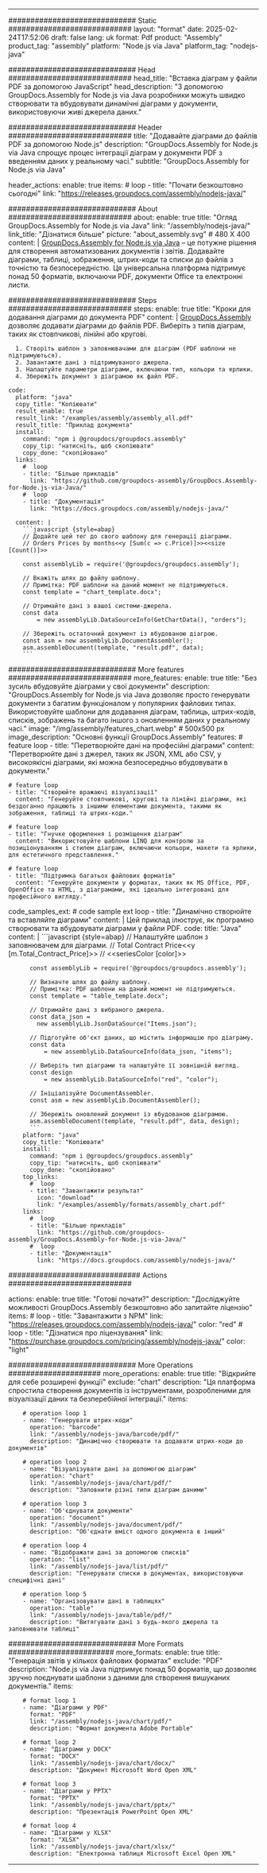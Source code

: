 



---
############################# Static ############################
layout: "format"
date:  2025-02-24T17:52:06
draft: false
lang: uk
format: Pdf
product: "Assembly"
product_tag: "assembly"
platform: "Node.js via Java"
platform_tag: "nodejs-java"

############################# Head ############################
head_title: "Вставка діаграм у файли PDF за допомогою JavaScript"
head_description: "З допомогою GroupDocs.Assembly for Node.js via Java розробники можуть швидко створювати та вбудовувати динамічні діаграми у документи, використовуючи живі джерела даних."

############################# Header ############################
title: "Додавайте діаграми до файлів PDF за допомогою Node.js" 
description: "GroupDocs.Assembly for Node.js via Java спрощує процес інтеграції діаграм у документи PDF з введенням даних у реальному часі."
subtitle: "GroupDocs.Assembly for Node.js via Java" 

header_actions:
  enable: true
  items:
    #  loop
    - title: "Почати безкоштовно сьогодні"
      link: "https://releases.groupdocs.com/assembly/nodejs-java/"
      
############################# About ############################
about:
    enable: true
    title: "Огляд GroupDocs.Assembly for Node.js via Java"
    link: "/assembly/nodejs-java/"
    link_title: "Дізнатися більше"
    picture: "about_assembly.svg" # 480 X 400
    content: |
       [GroupDocs.Assembly for Node.js via Java](/assembly/nodejs-java/) – це потужне рішення для створення автоматизованих документів і звітів. Додавайте діаграми, таблиці, зображення, штрих-коди та списки до файлів з точністю та безпосередністю. Ця універсальна платформа підтримує понад 50 форматів, включаючи PDF, документи Office та електронні листи.

############################# Steps ############################
steps:
    enable: true
    title: "Кроки для додавання діаграми до документа PDF"
    content: |
      [GroupDocs.Assembly](/assembly/nodejs-java/) дозволяє додавати діаграми до файлів PDF. Виберіть з типів діаграм, таких як стовпчикові, лінійні або кругові.
      
      1. Створіть шаблон з заповнювачами для діаграм (PDF шаблони не підтримуються).
      2. Завантажте дані з підтримуваного джерела.
      3. Налаштуйте параметри діаграми, включаючи тип, кольори та ярлики.
      4. Збережіть документ з діаграмою як файл PDF.
   
    code:
      platform: "java"
      copy_title: "Копіювати"
      result_enable: true
      result_link: "/examples/assembly/assembly_all.pdf"
      result_title: "Приклад документа"
      install:
        command: "npm i @groupdocs/groupdocs.assembly"
        copy_tip: "натисніть, щоб скопіювати"
        copy_done: "скопійовано"
      links:
        #  loop
        - title: "Більше прикладів"
          link: "https://github.com/groupdocs-assembly/GroupDocs.Assembly-for-Node.js-via-Java/"
        #  loop
        - title: "Документація"
          link: "https://docs.groupdocs.com/assembly/nodejs-java/"
          
      content: |
        ```javascript {style=abap}
        // Додайте цей тег до свого шаблону для генерації діаграми.
        // Orders Prices by months<<y [Sum(c => c.Price)]>><<size [Count()]>>
    
        const assemblyLib = require('@groupdocs/groupdocs.assembly');

        // Вкажіть шлях до файлу шаблону.
        // Примітка: PDF шаблони на даний момент не підтримуються.
        const template = "chart_template.docx";

        // Отримайте дані з вашої системи-джерела.
        const data 
            = new assemblyLib.DataSourceInfo(GetChartData(), "orders");

        // Збережіть остаточний документ із вбудованою діагрою.
        const asm = new assemblyLib.DocumentAssembler();
        asm.assembleDocument(template, "result.pdf", data);
        ```           

############################# More features ############################
more_features:
  enable: true
  title: "Без зусиль вбудовуйте діаграми у свої документи"
  description: "GroupDocs.Assembly for Node.js via Java дозволяє просто генерувати документи з багатим функціоналом у популярних файлових типах. Використовуйте шаблони для додавання діаграм, таблиць, штрих-кодів, списків, зображень та багато іншого з оновленням даних у реальному часі."
  image: "/img/assembly/features_chart.webp" # 500x500 px
  image_description: "Основні функції GroupDocs.Assembly"
  features:
    # feature loop
    - title: "Перетворюйте дані на професійні діаграми"
      content: "Перетворюйте дані з джерел, таких як JSON, XML або CSV, у високоякісні діаграми, які можна безпосередньо вбудовувати в документи."

    # feature loop
    - title: "Створюйте вражаючі візуалізації"
      content: "Генеруйте стовпчикові, кругові та лінійні діаграми, які бездоганно працюють з іншими елементами документа, такими як зображення, таблиці та штрих-коди."

    # feature loop
    - title: "Гнучке оформлення і розміщення діаграм"
      content: "Використовуйте шаблони LINQ для контролю за позиціонуванням і стилем діаграм, включаючи кольори, макети та ярлики, для естетичного представлення."

    # feature loop
    - title: "Підтримка багатьох файлових форматів"
      content: "Генеруйте документи у форматах, таких як MS Office, PDF, OpenOffice та HTML, з діаграмами, які ідеально інтегровані для професійного вигляду."
      
  code_samples_ext:
    # code sample ext loop
    - title: "Динамічно створюйте та вставляйте діаграми"
      content: |
        Цей приклад ілюструє, як програмно створювати та вбудовувати діаграми у файли PDF.
      code:
        title: "Java"
        content: |
          ```javascript {style=abap}
          // Налаштуйте шаблон з заповнювачем для діаграми.
          // Total Contract Price<<y [m.Total_Contract_Price]>>
          // <<seriesColor [color]>>
          
          const assemblyLib = require('@groupdocs/groupdocs.assembly');

          // Визначте шлях до файлу шаблону.
          // Примітка: PDF шаблони на даний момент не підтримуються.
          const template = "table_template.docx";

          // Отримайте дані з вибраного джерела.
          const data_json = 
            new assemblyLib.JsonDataSource("Items.json");

          // Підготуйте об'єкт даних, що містить інформацію про діаграму.
          const data 
              = new assemblyLib.DataSourceInfo(data_json, "items");

          // Виберіть тип діаграми та налаштуйте її зовнішній вигляд.
          const design 
              = new assemblyLib.DataSourceInfo("red", "color");

          // Ініціалізуйте DocumentAssembler.
          const asm = new assemblyLib.DocumentAssembler();

          // Збережіть оновлений документ із вбудованою діаграмою.
          asm.assembleDocument(template, "result.pdf", data, design);
          ```
        platform: "java"
        copy_title: "Копіювати"
        install:
          command: "npm i @groupdocs/groupdocs.assembly"
          copy_tip: "натисніть, щоб скопіювати"
          copy_done: "скопійовано"
        top_links:
          #  loop
          - title: "Завантажити результат"
            icon: "download"
            link: "/examples/assembly/formats/assembly_chart.pdf"
        links:
          #  loop
          - title: "Більше прикладів"
            link: "https://github.com/groupdocs-assembly/GroupDocs.Assembly-for-Node.js-via-Java/"
          #  loop
          - title: "Документація"
            link: "https://docs.groupdocs.com/assembly/nodejs-java/"
            

            


############################## Actions ############################

actions:
  enable: true
  title: "Готові почати?"
  description: "Досліджуйте можливості GroupDocs.Assembly безкоштовно або запитайте ліцензію"
  items:
    #  loop
    - title: "Завантажити з NPM"
      link: "https://releases.groupdocs.com/assembly/nodejs-java/"
      color: "red"
        #  loop
    - title: "Дізнатися про ліцензування"
      link: "https://purchase.groupdocs.com/pricing/assembly/nodejs-java/"
      color: "light"


############################# More Operations #####################
more_operations:
    enable: true
    title: "Відкрийте для себе розширені функції"
    exclude: "chart"
    description: "Ця платформа спростила створення документів із інструментами, розробленими для візуалізації даних та безперебійної інтеграції."
    items: 
          
        # operation loop 1
        - name: "Генерувати штрих-коди"
          operation: "barcode"
          link: "/assembly/nodejs-java/barcode/pdf/"
          description: "Динамічно створювати та додавати штрих-коди до документів"

        # operation loop 2
        - name: "Візуалізувати дані за допомогою діаграм"
          operation: "chart"
          link: "/assembly/nodejs-java/chart/pdf/"
          description: "Заповнити різні типи діаграм даними"

        # operation loop 3
        - name: "Об'єднувати документи"
          operation: "document"
          link: "/assembly/nodejs-java/document/pdf/"
          description: "Об'єднати вміст одного документа в інший"

        # operation loop 4
        - name: "Відображати дані за допомогою списків"
          operation: "list"
          link: "/assembly/nodejs-java/list/pdf/"
          description: "Генерувати списки в документах, використовуючи специфічні дані"

        # operation loop 5
        - name: "Організовувати дані в таблицях"
          operation: "table"
          link: "/assembly/nodejs-java/table/pdf/"
          description: "Витягувати дані з будь-якого джерела та заповнювати таблиці"
         
          
############################# More Formats ########################
more_formats:
    enable: true
    title: "Генерація звітів у кількох файлових форматах"
    exclude: "PDF"
    description: "Node.js via Java підтримує понад 50 форматів, що дозволяє зручно поєднувати шаблони з даними для створення вишуканих документів."
    items: 
          
        # format loop 1
        - name: "Діаграми у PDF"
          format: "PDF"
          link: "/assembly/nodejs-java/chart/pdf/"
          description: "Формат документа Adobe Portable"
          
        # format loop 2
        - name: "Діаграми у DOCX"
          format: "DOCX"
          link: "/assembly/nodejs-java/chart/docx/"
          description: "Документ Microsoft Word Open XML"
          
        # format loop 3
        - name: "Діаграми у PPTX"
          format: "PPTX"
          link: "/assembly/nodejs-java/chart/pptx/"
          description: "Презентація PowerPoint Open XML"
          
        # format loop 4
        - name: "Діаграми у XLSX"
          format: "XLSX"
          link: "/assembly/nodejs-java/chart/xlsx/"
          description: "Електронна таблиця Microsoft Excel Open XML"


          

---